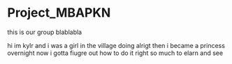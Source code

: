 # Project_MBAPKN

this is our group blablabla  
  
<insert pic here>  
hi im kylr and i was a girl in the village doing alrigt then i became a princess overnight now i gotta fiugre out how to do it right so much to elarn and see
